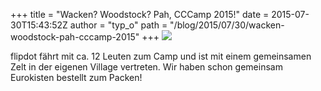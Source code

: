 +++
title = "Wacken? Woodstock? Pah, CCCamp 2015!"
date = 2015-07-30T15:43:52Z
author = "typ_o"
path = "/blog/2015/07/30/wacken-woodstock-pah-cccamp-2015"
+++
![](/media/800px-Cccamp15-logo-small-black_RGB.serendipityThumb.png)

flipdot fährt mit ca. 12 Leuten zum Camp und ist mit einem gemeinsamen
Zelt in der eigenen Village vertreten. Wir haben schon gemeinsam
Eurokisten bestellt zum Packen!
